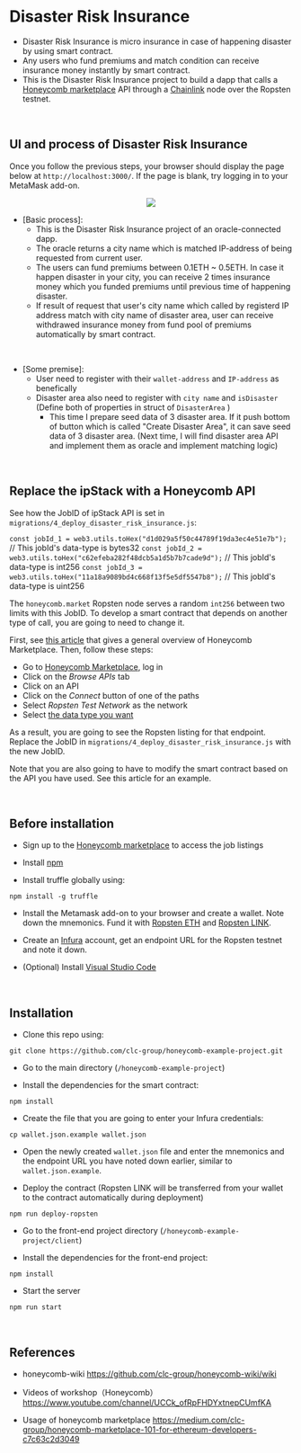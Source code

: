 # Disaster Risk Insurance
- Disaster Risk Insurance is micro insurance in case of happening disaster by using smart contract.
- Any users who fund premiums and match condition can receive insurance money instantly by smart contract. 
- This is the Disaster Risk Insurance project to build a dapp that calls a [Honeycomb marketplace](https://honeycomb.market) API through a [Chainlink](https://chain.link) node over the Ropsten testnet.


<br>

## UI and process of Disaster Risk Insurance

Once you follow the previous steps, your browser should display the page below at `http://localhost:3000/`.
If the page is blank, try logging in to your MetaMask add-on.

<p align="center">
  <img src="https://user-images.githubusercontent.com/19357502/69968567-f4e1e780-151a-11ea-9a1c-2f2015e51e05.png"/>
</p>

- [Basic process]:
  - This is the Disaster Risk Insurance project of an oracle-connected dapp.
  - The oracle returns a city name which is matched IP-address of being requested from current user.
  - The users can fund premiums between 0.1ETH ~ 0.5ETH.
  In case it happen disaster in your city, you can receive 2 times insurance money which you funded premiums until previous time of happening disaster.
  - If result of request that user's city name which called by registerd IP address match with city name of disaster area, user can receive withdrawed insurance money from fund pool of premiums automatically by smart contract. 

<br>

- [Some premise]:
  - User need to register with their `wallet-address` and `IP-address` as benefically
  - Disaster area also need to register with `city name` and `isDisaster`  (Define both of properties in struct of `DisasterArea` ) 
    - This time I prepare seed data of 3 disaster area. If it push bottom of button which is called "Create Disaster Area", it can save seed data of 3 disaster area.
    (Next time, I will find disaster area API and implement them as oracle and implement matching logic)

<br>


## Replace the ipStack with a Honeycomb API

See how the JobID of ipStack API is set in `migrations/4_deploy_disaster_risk_insurance.js`:

`const jobId_1 = web3.utils.toHex("d1d029a5f50c44789f19da3ec4e51e7b");`    // This jobId's data-type is bytes32
`const jobId_2 = web3.utils.toHex("c62efeba282f48dcb5a1d5b7b7cade9d");`    // This jobId's data-type is int256
`const jobId_3 = web3.utils.toHex("11a18a9089bd4c668f13f5e5df5547b8");`    // This jobId's data-type is uint256

The `honeycomb.market` Ropsten node serves a random `int256` between two limits with this JobID.
To develop a smart contract that depends on another type of call, you are going to need to change it.

First, see [this article](https://medium.com/clc-group/honeycomb-marketplace-101-for-ethereum-developers-c7c63c2d3049) that gives a general overview of Honeycomb Marketplace.
Then, follow these steps:
- Go to [Honeycomb Marketplace](https://honeycomb.market), log in
- Click on the *Browse APIs* tab
- Click on an API
- Click on the *Connect* button of one of the paths
- Select *Ropsten Test Network* as the network
- Select [the data type you want](https://medium.com/clc-group/how-to-choose-the-data-type-on-honeycomb-marketplace-f77552099a1f)

As a result, you are going to see the Ropsten listing for that endpoint.
Replace the JobID in `migrations/4_deploy_disaster_risk_insurance.js` with the new JobID.

Note that you are also going to have to modify the smart contract based on the API you have used.
See this article for an example.

<br>


## Before installation

- Sign up to the [Honeycomb marketplace](https://honeycomb.marketplace) to access the job listings

- Install [npm](https://www.npmjs.com/get-npm)

- Install truffle globally using:

`npm install -g truffle`

- Install the Metamask add-on to your browser and create a wallet.
Note down the mnemonics.
Fund it with [Ropsten ETH](https://faucet.metamask.io/) and [Ropsten LINK](https://ropsten.chain.link/).

- Create an [Infura](https://infura.io/) account, get an endpoint URL for the Ropsten testnet and note it down.

- (Optional) Install [Visual Studio Code](https://code.visualstudio.com/)

<br>

## Installation

- Clone this repo using:

`git clone https://github.com/clc-group/honeycomb-example-project.git`

- Go to the main directory (`/honeycomb-example-project`)

- Install the dependencies for the smart contract:

`npm install`

- Create the file that you are going to enter your Infura credentials:

`cp wallet.json.example wallet.json`

- Open the newly created `wallet.json` file and enter the mnemonics and the endpoint URL you have noted down earlier, similar to `wallet.json.example`.

- Deploy the contract (Ropsten LINK will be transferred from your wallet to the contract automatically during deployment)

`npm run deploy-ropsten`

- Go to the front-end project directory (`/honeycomb-example-project/client`)

- Install the dependencies for the front-end project:

`npm install`

- Start the server

`npm run start`

<br>

## References
- honeycomb-wiki
https://github.com/clc-group/honeycomb-wiki/wiki

- Videos of workshop（Honeycomb）
https://www.youtube.com/channel/UCCk_ofRpFHDYxtnepCUmfKA

- Usage of honeycomb marketplace
https://medium.com/clc-group/honeycomb-marketplace-101-for-ethereum-developers-c7c63c2d3049



